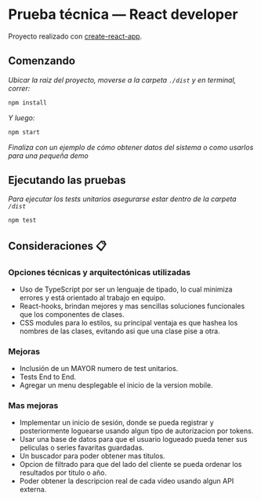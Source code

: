 # Prueba técnica — React developer

Proyecto realizado con [create-react-app](https://github.com/facebookincubator/create-react-app).

## Comenzando

_Ubicar la raiz del proyecto, moverse a la carpeta `./dist` y en terminal, correr:_


```javascript
npm install
```

_Y luego:_

```javascript
npm start
```

_Finaliza con un ejemplo de cómo obtener datos del sistema o como usarlos para una pequeña demo_

## Ejecutando las pruebas

_Para ejecutar los tests unitarios asegurarse estar dentro de la carpeta `/dist`_

```javascript
npm test
```

## Consideraciones 📋

### Opciones técnicas y arquitectónicas utilizadas

* Uso de TypeScript por ser un lenguaje de tipado, lo cual minimiza errores y está orientado al trabajo en equipo.
* React-hooks, brindan mejores y mas sencillas soluciones funcionales que los componentes de clases.
* CSS modules para lo estilos, su principal ventaja es que hashea los nombres de las clases, evitando asi que una clase pise a otra.

### Mejoras 
* Inclusión de un MAYOR numero de test unitarios.
* Tests End to End.
* Agregar un menu desplegable el inicio de la version mobile.

### Mas mejoras 
* Implementar un inicio de sesión, donde se pueda registrar y posteriormente loguearse usando algun tipo de autorizacion por tokens.
* Usar una base de datos para que el usuario logueado pueda tener sus peliculas o series favaritas guardadas.
* Un buscador para poder obtener mas titulos.
* Opcion de filtrado para que del lado del cliente se pueda ordenar los resultados por titulo o año.
* Poder obtener la descripcion real de cada video usando algun API externa.

